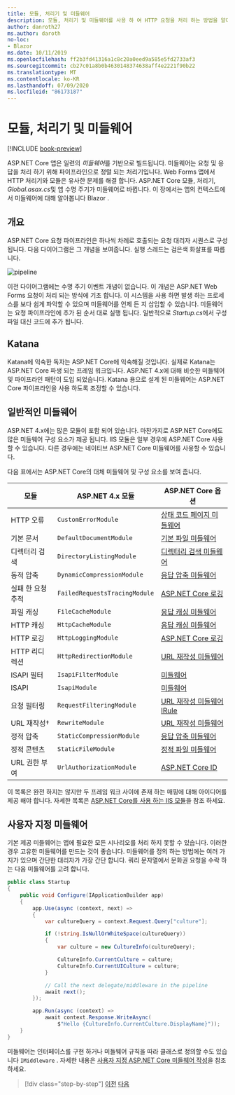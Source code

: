 ```yaml
---
title: 모듈, 처리기 및 미들웨어
description: 모듈, 처리기 및 미들웨어를 사용 하 여 HTTP 요청을 처리 하는 방법을 알아봅니다.
author: danroth27
ms.author: daroth
no-loc:
- Blazor
ms.date: 10/11/2019
ms.openlocfilehash: ff2b3fd41316a1c8c20a0eed9a585e5fd2733af3
ms.sourcegitcommit: cb27c01a8b0b4630148374638aff4e2221f90b22
ms.translationtype: MT
ms.contentlocale: ko-KR
ms.lasthandoff: 07/09/2020
ms.locfileid: "86173187"
---
```

# <a name="modules-handlers-and-middleware"></a>모듈, 처리기 및 미들웨어

[!INCLUDE [book-preview](../../../includes/book-preview.md)]

ASP.NET Core 앱은 일련의 *미들웨어*를 기반으로 빌드됩니다. 미들웨어는 요청 및 응답을 처리 하기 위해 파이프라인으로 정렬 되는 처리기입니다. Web Forms 앱에서 HTTP 처리기와 모듈은 유사한 문제를 해결 합니다. ASP.NET Core 모듈, 처리기, *Global.asax.cs*및 앱 수명 주기가 미들웨어로 바뀝니다. 이 장에서는 앱의 컨텍스트에서 미들웨어에 대해 알아봅니다 Blazor .

## <a name="overview"></a>개요

ASP.NET Core 요청 파이프라인은 하나씩 차례로 호출되는 요청 대리자 시퀀스로 구성됩니다. 다음 다이어그램은 그 개념을 보여줍니다. 실행 스레드는 검은색 화살표를 따릅니다.

![pipeline](media/middleware/request-delegate-pipeline.png)

이전 다이어그램에는 수명 주기 이벤트 개념이 없습니다. 이 개념은 ASP.NET Web Forms 요청이 처리 되는 방식에 기초 합니다. 이 시스템을 사용 하면 발생 하는 프로세스를 보다 쉽게 파악할 수 있으며 미들웨어를 언제 든 지 삽입할 수 있습니다. 미들웨어는 요청 파이프라인에 추가 된 순서 대로 실행 됩니다. 일반적으로 *Startup.cs*에서 구성 파일 대신 코드에 추가 됩니다.

## <a name="katana"></a>Katana

Katana에 익숙한 독자는 ASP.NET Core에 익숙해질 것입니다. 실제로 Katana는 ASP.NET Core 파생 되는 프레임 워크입니다. ASP.NET 4.x에 대해 비슷한 미들웨어 및 파이프라인 패턴이 도입 되었습니다. Katana 용으로 설계 된 미들웨어는 ASP.NET Core 파이프라인을 사용 하도록 조정할 수 있습니다.

## <a name="common-middleware"></a>일반적인 미들웨어

ASP.NET 4.x에는 많은 모듈이 포함 되어 있습니다. 마찬가지로 ASP.NET Core에도 많은 미들웨어 구성 요소가 제공 됩니다. IIS 모듈은 일부 경우에 ASP.NET Core 사용할 수 있습니다. 다른 경우에는 네이티브 ASP.NET Core 미들웨어를 사용할 수 있습니다.

다음 표에서는 ASP.NET Core의 대체 미들웨어 및 구성 요소를 보여 줍니다.

|모듈                 |ASP.NET 4.x 모듈           |ASP.NET Core 옵션|
|-----------------------|-----------------------------|-------------------|
|HTTP 오류            |`CustomErrorModule`          |[상태 코드 페이지 미들웨어](/aspnet/core/fundamentals/error-handling#usestatuscodepages)|
|기본 문서       |`DefaultDocumentModule`      |[기본 파일 미들웨어](/aspnet/core/fundamentals/static-files#serve-a-default-document)|
|디렉터리 검색     |`DirectoryListingModule`     |[디렉터리 검색 미들웨어](/aspnet/core/fundamentals/static-files#enable-directory-browsing)|
|동적 압축    |`DynamicCompressionModule`   |[응답 압축 미들웨어](/aspnet/core/performance/response-compression)|
|실패 한 요청 추적|`FailedRequestsTracingModule`|[ASP.NET Core 로깅](/aspnet/core/fundamentals/logging/index#tracesource-provider)|
|파일 캐싱           |`FileCacheModule`            |[응답 캐싱 미들웨어](/aspnet/core/performance/caching/middleware)|
|HTTP 캐싱           |`HttpCacheModule`            |[응답 캐싱 미들웨어](/aspnet/core/performance/caching/middleware)|
|HTTP 로깅           |`HttpLoggingModule`          |[ASP.NET Core 로깅](/aspnet/core/fundamentals/logging/index)|
|HTTP 리디렉션       |`HttpRedirectionModule`      |[URL 재작성 미들웨어](/aspnet/core/fundamentals/url-rewriting)|
|ISAPI 필터          |`IsapiFilterModule`          |[미들웨어](/aspnet/core/fundamentals/middleware/index)|
|ISAPI                  |`IsapiModule`                |[미들웨어](/aspnet/core/fundamentals/middleware/index)|
|요청 필터링      |`RequestFilteringModule`     |[URL 재작성 미들웨어 IRule](/aspnet/core/fundamentals/url-rewriting#irule-based-rule)|
|URL 재작성&#8224;   |`RewriteModule`              |[URL 재작성 미들웨어](/aspnet/core/fundamentals/url-rewriting)|
|정적 압축     |`StaticCompressionModule`    |[응답 압축 미들웨어](/aspnet/core/performance/response-compression)|
|정적 콘텐츠         |`StaticFileModule`           |[정적 파일 미들웨어](/aspnet/core/fundamentals/static-files)|
|URL 권한 부여      |`UrlAuthorizationModule`     |[ASP.NET Core ID](/aspnet/core/security/authentication/identity)|

이 목록은 완전 하지는 않지만 두 프레임 워크 사이에 존재 하는 매핑에 대해 아이디어를 제공 해야 합니다. 자세한 목록은 [ASP.NET Core를 사용 하는 IIS 모듈](/aspnet/core/host-and-deploy/iis/modules)을 참조 하세요.

## <a name="custom-middleware"></a>사용자 지정 미들웨어

기본 제공 미들웨어는 앱에 필요한 모든 시나리오를 처리 하지 못할 수 있습니다. 이러한 경우 고유한 미들웨어를 만드는 것이 좋습니다. 미들웨어를 정의 하는 방법에는 여러 가지가 있으며 간단한 대리자가 가장 간단 합니다. 쿼리 문자열에서 문화권 요청을 수락 하는 다음 미들웨어를 고려 합니다.

```csharp
public class Startup
{
    public void Configure(IApplicationBuilder app)
    {
        app.Use(async (context, next) =>
        {
            var cultureQuery = context.Request.Query["culture"];

            if (!string.IsNullOrWhiteSpace(cultureQuery))
            {
                var culture = new CultureInfo(cultureQuery);

                CultureInfo.CurrentCulture = culture;
                CultureInfo.CurrentUICulture = culture;
            }

            // Call the next delegate/middleware in the pipeline
            await next();
        });

        app.Run(async (context) =>
            await context.Response.WriteAsync(
                $"Hello {CultureInfo.CurrentCulture.DisplayName}"));
    }
}
```

미들웨어는 인터페이스를 구현 하거나 미들웨어 규칙을 따라 클래스로 정의할 수도 있습니다 `IMiddleware` . 자세한 내용은 [사용자 지정 ASP.NET Core 미들웨어 작성](/aspnet/core/fundamentals/middleware/write)을 참조 하세요.

>[!div class="step-by-step"]
>[이전](data.md)
>[다음](config.md)
